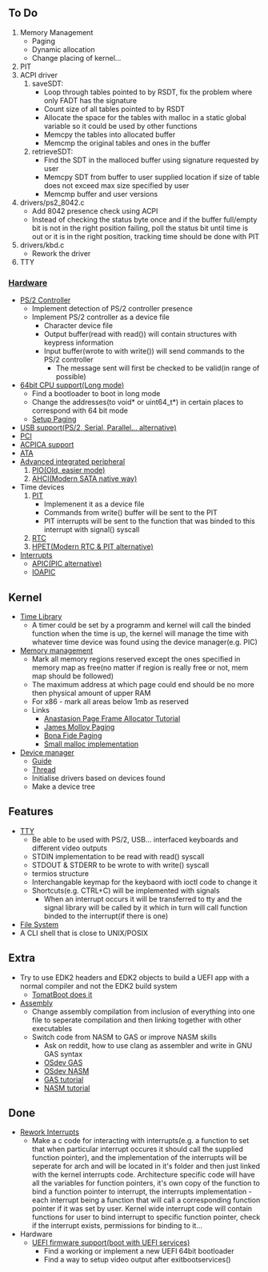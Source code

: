 ## To Do
1. Memory Management
	- Paging
	- Dynamic allocation
	- Change placing of kernel...
2. PIT
3. ACPI driver
	1. saveSDT:
		* Loop through tables pointed to by RSDT, fix the problem where only FADT has the signature
		* Count size of all tables pointed to by RSDT
		* Allocate the space for the tables with malloc in a static global variable so it could be used by other functions
		* Memcpy the tables into allocated buffer
		* Memcmp the original tables and ones in the buffer
	2. retrieveSDT:
		* Find the SDT in the malloced buffer using signature requested by user
		* Memcpy SDT from buffer to user supplied location if size of table does not exceed max size specified by user
		* Memcmp buffer and user versions
4. drivers/ps2_8042.c
	* Add 8042 presence check using ACPI
	* Instead of checking the status byte once and if the buffer full/empty bit is not in the right position failing, poll the status bit until time is out or it is in the right position, tracking time should be done with PIT
5. drivers/kbd.c
	* Rework the driver
6. TTY


### [Hardware](https://wiki.osdev.org/Category:Hardware)
* [PS/2 Controller](https://wiki.osdev.org/%228042%22_PS/2_Controller)
	* Implement detection of PS/2 controller presence
	* Implement PS/2 controller as a device file
		* Character device file
		* Output buffer(read with read()) will contain structures with keypress information
		* Input buffer(wrote to with write()) will send commands to the PS/2 controller
			* The message sent will first be checked to be valid(in range of possible)
* [64bit CPU support(Long mode)](https://wiki.osdev.org/Category:X86-64)
	* Find a bootloader to boot in long mode
	* Change the addresses(to void* or uint64_t*) in certain places to correspond with 64 bit mode
	* [Setup Paging](https://wiki.osdev.org/Setting_Up_Paging)
* [USB support(PS/2, Serial, Parallel... alternative)](https://wiki.osdev.org/Category:USB)
* [PCI](https://wiki.osdev.org/PCI)
* [ACPICA support](https://wiki.osdev.org/Category:ACPI)
* [ATA](https://wiki.osdev.org/Category:ATA)
* [Advanced integrated peripheral](https://wiki.osdev.org/Advanced_Integrated_Peripheral)
	1. [PIO(Old, easier mode)](https://wiki.osdev.org/ATA_PIO_Mode)
	2. [AHCI(Modern SATA native way)](https://wiki.osdev.org/AHCI)
* Time devices
	1. [PIT](https://wiki.osdev.org/Programmable_Interval_Timer)
		* Implemenent it as a device file
		* Commands from write() buffer will be sent to the PIT
		* PIT interrupts will be sent to the function that was binded to this interrupt with signal() syscall
	2. [RTC](https://wiki.osdev.org/RTC)
	3. [HPET(Modern RTC & PIT alternative)](https://wiki.osdev.org/HPET)
* [Interrupts](https://wiki.osdev.org/Category:Interrupts)
	* [APIC(PIC alternative)](https://wiki.osdev.org/APIC)
	* [IOAPIC](https://wiki.osdev.org/IOAPIC)



## Kernel
* [Time Library]()
	* A timer could be set by a programm and kernel will call the binded function when the time is up, the kernel will manage the time with whatever time device was found using the device manager(e.g. PIC)
* [Memory management](https://wiki.osdev.org/Category:Memory_management)
	* Mark all memory regions reserved except the ones specified in memory map as free(no matter if region is really free or not, mem map should be followed)
	* The maximum address at which page could end should be no more then physical amount of upper RAM
	* For x86 - mark all areas below 1mb as reserved
	* Links
		* [Anastasion Page Frame Allocator Tutorial](https://anastas.io/osdev/memory/2016/08/08/page-frame-allocator.html)
		* [James Molloy Paging](http://www.jamesmolloy.co.uk/tutorial_html/6.-Paging.html)
		* [Bona Fide Paging](http://www.osdever.net/tutorials/view/implementing-basic-paging)
		* [Small malloc implementation](https://github.com/CCareaga/heap_allocator)
* [Device manager](https://wiki.osdev.org/Device_Management)
	* [Guide](https://wiki.osdev.org/User:Kmcguire/Quick_And_Dirty_Device_Management)
	* [Thread](https://www.reddit.com/r/osdev/comments/dr2qym/device_driver_model_for_oshypervisor/)
	* Initialise drivers based on devices found
	* Make a device tree



## Features
* [TTY](https://www.reddit.com/r/osdev/comments/hgzg6k/tty_questions/)
	* Be able to be used with PS/2, USB... interfaced keyboards and different video outputs
	* STDIN implementation to be read with read() syscall
	* STDOUT & STDERR to be wrote to with write() syscall
	* termios structure
	* Interchangable keymap for the keybaord with ioctl code to change it
	* Shortcuts(e.g. CTRL+C) will be implemented with signals
		* When an interrupt occurs it will be transferred to tty and the signal library will be called by it which in turn will call function binded to the interrupt(if there is one)
* [File System](https://wiki.osdev.org/Filesystem)
* A CLI shell that is close to UNIX/POSIX



## Extra
* Try to use EDK2 headers and EDK2 objects to build a UEFI app with a normal compiler and not the EDK2 build system
	* [TomatBoot does it](https://github.com/TomatOrg/TomatBoot)
* [Assembly](https://wiki.osdev.org/Assembly)
	* Change assembly compilation from inclusion of everything into one file to seperate compilation and then linking together with other executables
	* Switch code from NASM to GAS or improve NASM skills
		* Ask on reddit, how to use clang as assembler and write in GNU GAS syntax
		* [OSdev GAS](https://wiki.osdev.org/GAS)
		* [OSdev NASM](https://wiki.osdev.org/NASM)
		* [GAS tutorial](https://en.wikibooks.org/wiki/X86_Assembly/GAS_Syntax)
		* [NASM tutorial](https://en.wikibooks.org/wiki/X86_Assembly/NASM_Syntax)



## Done
* [Rework Interrupts](https://wiki.osdev.org/Category:Interrupts)
	* Make a c code for interacting with interrupts(e.g. a function to set that when particular interrupt occures it should call the supplied function pointer), and the implementation of the interrupts will be seperate for arch and will be located in it's folder and then just linked with the kernel interrupts code. Architecture specific code will have all the variables for function pointers, it's own copy of the function to bind a function pointer to interrupt, the interrupts implementation - each interrupt being a function that will call a corresponding function pointer if it was set by user. Kernel wide interrupt code will contain functions for user to bind interrupt to specific function pointer, check if the interrupt exists, permissions for binding to it...
* Hardware
	* [UEFI firmware support(boot with UEFI services)](https://wiki.osdev.org/Category:UEFI)
		* Find a working or implement a new UEFI 64bit bootloader
		* Find a way to setup video output after exitbootservices()